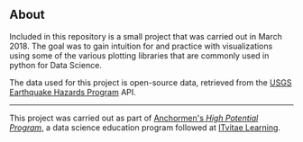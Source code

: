 ## About

Included in this repository is a small project that was carried out in March 2018. The goal was to gain intuition for and practice with visualizations using some of the various plotting libraries that are commonly used in python for Data Science.  

The data used for this project is open-source data, retrieved from the [USGS Earthquake Hazards Program](https://earthquake.usgs.gov/) API. 
___

This project was carried out as part of [Anchormen's *High Potential Program*](https://anchormen.nl/services/high-potential-program/ "Anchormen's HPP website"), a data science education program followed at [ITvitae Learning](https://itvitae.nl/ict-opleidingsprogrammas#opleiding-4 "Dutch link").